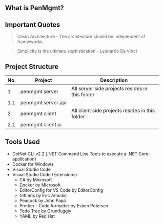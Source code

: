 ## What is PenMgmt?



## Important Quotes
> Clean Architecture - 
>   The architecture should be independent of framwworks.

> Simplicity is the ultimate sophistication - Leonardo Da Vinci


## Project Structure
No. | Project | Description
--|--------|------------
1|penmgmt.server|All server side projects resides in this folder
1.1|penmgmt.server.api|
2|penmgmt.client|All client side projects resides in this folder
2.1|penmgmt.client.ui|


## Tools Used
- DotNet CLI v2.2 (.NET Command Line Tools to execute a .NET Core application)
- Docker for Windows
- Visual Studio Code
- Visual Studio Code (Extensions)
    - C# by Microsoft
    - Docker by Microsoft
    - EditorConfig for VS Code by EditorConfig
    - GitLens by Eric Amodio
    - Peacock by John Papa
    - Prettier - Code formatter by Esben Petersen
    - Todo Tree by Gruntfuggly
    - YAML by Red Hat
